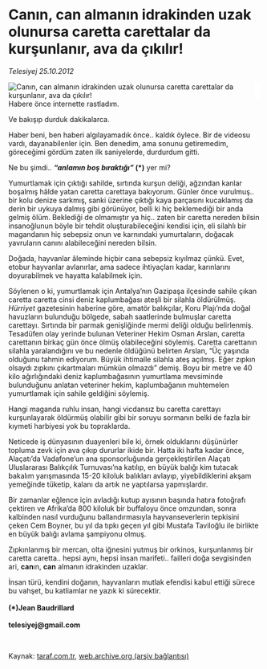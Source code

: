 # Canın, can almanın idrakinden uzak olunursa caretta carettalar da kurşunlanır, ava da çıkılır!

*Telesiyej 25.10.2012*

<div class="yazi"><img align="left" alt="Canın, can almanın idrakinden uzak olunursa caretta carettalar da kurşunlanır, ava da çıkılır!" border="0" src="http://www.taraf.com.tr/fotoraflar/makaleler/canin-can-almanin-idrakinden-uzak-olunursa_4189_orijinal.jpg" style="border-right-width:10px; border-color:#FFFFFF"/><p>Habere önce internette rastladım.</p>
<p>Ve bakışıp durduk dakikalarca.</p>
<p>Haber beni, ben haberi algılayamadık önce.. kaldık öylece. Bir de videosu vardı, dayanabilenler için. Ben denedim, ama sonunu getiremedim, göreceğimi gördüm zaten ilk saniyelerde, durdurdum gitti.</p>
<p>Ne bu şimdi.. <b><i>“anlamın boş bıraktığı” </i>(*)</b> yer mi?</p>
<p>Yumurtlamak için çıktığı sahilde, sırtında kurşun deliği, ağzından kanlar boşalmış hâlde yatan caretta carettaya bakıyorum. Günler önce vurulmuş.. bir kolu denize sarkmış, sanki üzerine çıktığı kaya parçasını kucaklamış da derin bir uykuya dalmış gibi görünüyor, belli ki hiç beklemediği bir anda gelmiş ölüm. Beklediği de olmamıştır ya hiç.. zaten bir caretta nereden bilsin insanoğlunun böyle bir tehdit oluşturabileceğini kendisi için, eli silahlı bir magandanın hiç sebepsiz onun ve karnındaki yumurtaların, doğacak yavruların canını alabileceğini nereden bilsin. </p>
<p>Doğada, hayvanlar âleminde hiçbir cana sebepsiz kıyılmaz çünkü. Evet, etobur hayvanlar avlanırlar, ama sadece ihtiyaçları kadar, karınlarını doyurabilmek ve hayatta kalabilmek için.</p>
<p>Söylenen o ki, yumurtlamak için Antalya’nın Gazipaşa ilçesinde sahile çıkan caretta caretta cinsi deniz kaplumbağası ateşli bir silahla öldürülmüş. <i>Hürriyet</i> gazetesinin haberine göre, amatör balıkçılar, Koru Plajı’nda doğal havuzların bulunduğu bölgede, sabah saatlerinde bulmuşlar caretta carettayı. Sırtında bir parmak genişliğinde mermi deliği olduğu belirlenmiş. Tesadüfen olay yerinde bulunan Veteriner Hekim Osman Arslan, caretta carettanın birkaç gün önce ölmüş olabileceğini söylemiş. Caretta carettanın silahla yaralandığını ve bu nedenle öldüğünü belirten Arslan, “Üç yaşında olduğunu tahmin ediyorum. Büyük ihtimalle silahla ateş açılmış. Eğer zıpkın olsaydı zıpkını çıkartmaları mümkün olmazdı” demiş. Boyu bir metre ve 40 kilo ağırlığındaki deniz kaplumbağasının yumurtlama mevsiminde bulunduğunu anlatan veteriner hekim, kaplumbağanın muhtemelen yumurtlamak için sahile geldiğini söylemiş.</p>
<p>Hangi maganda ruhlu insan, hangi vicdansız bu caretta carettayı kurşunlayarak öldürmüş olabilir gibi bir soruyu sormanın belki de fazla bir kıymeti harbiyesi yok bu topraklarda.</p>
<p>Neticede iş dünyasının duayenleri bile ki, örnek olduklarını düşünürler topluma zevk için ava çıkıp dururlar ikide bir. Hatta iki hafta kadar önce, Alaçatı’da Vadafone’un ana sponsorluğunda gerçekleştirilen Alaçatı Uluslararası Balıkçılık Turnuvası’na katılıp, en büyük balığı kim tutacak bakalım yarışmasında 15-20 kiloluk balıkları avlayıp, yiyebildiklerini akşam yemeğinde tüketip, kalanı da artık ne yaptılarsa yapmışlardır. </p>
<p>Bir zamanlar eğlence için avladığı kutup ayısının başında hatıra fotoğrafı çektiren ve Afrika’da 800 kiloluk bir buffaloyu önce omzundan, sonra kalbinden nasıl vurduğunu ballandırmasıyla hayvanseverlerin tepkisini çeken Cem Boyner, bu yıl da tıpkı geçen yıl gibi Mustafa Taviloğlu ile birlikte en büyük balığı avlama şampiyonu olmuş.</p>
<p>Zıpkınlanmış bir mercan, olta iğnesini yutmuş bir orkinos, kurşunlanmış bir caretta caretta.. hepsi aynı, hepsi insan marifeti.. failleri doğa sevgisinden ari, <b>can</b>ın, <b>can</b> almanın idrakinden uzaklar. </p>
<p>İnsan türü, kendini doğanın, hayvanların mutlak efendisi kabul ettiği sürece bu vahşet, bu katliamlar ne yazık ki sürecektir.<br/><br/><b>(*)</b><b>Jean Baudrillard<br/><br/></b><b>telesiyej@gmail.com</b></p>
<p> </p>
</div>

Kaynak: [taraf.com.tr](http://www.taraf.com.tr/telesiyej/makale-canin-can-almanin-idrakinden-uzak-olunursa.htm), [web.archive.org (arşiv bağlantısı)](http://web.archive.org/web/20131107114323/http://www.taraf.com.tr/telesiyej/makale-canin-can-almanin-idrakinden-uzak-olunursa.htm)
